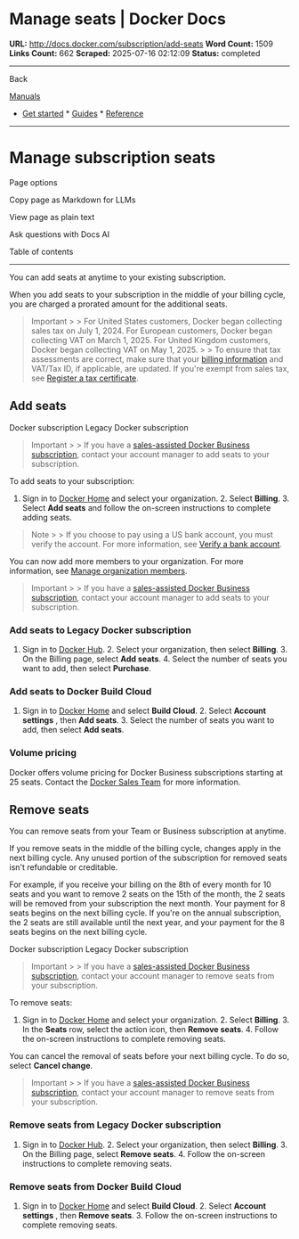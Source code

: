 # Manage seats | Docker Docs

**URL:** http://docs.docker.com/subscription/add-seats
**Word Count:** 1509
**Links Count:** 662
**Scraped:** 2025-07-16 02:12:09
**Status:** completed

---

Back

[Manuals](https://docs.docker.com/manuals/)

  * [Get started](http://docs.docker.com/get-started/)   * [Guides](http://docs.docker.com/guides/)   * [Reference](http://docs.docker.com/reference/)

* * *

# Manage subscription seats

Page options

Copy page as Markdown for LLMs

View page as plain text

Ask questions with Docs AI

Table of contents

* * *

You can add seats at anytime to your existing subscription.

When you add seats to your subscription in the middle of your billing cycle, you are charged a prorated amount for the additional seats.

> Important >  > For United States customers, Docker began collecting sales tax on July 1, 2024. For European customers, Docker began collecting VAT on March 1, 2025. For United Kingdom customers, Docker began collecting VAT on May 1, 2025. >  > To ensure that tax assessments are correct, make sure that your [billing information](http://docs.docker.com/billing/details/) and VAT/Tax ID, if applicable, are updated. If you're exempt from sales tax, see [Register a tax certificate](http://docs.docker.com/billing/tax-certificate/).

## Add seats

Docker subscription  Legacy Docker subscription

> Important >  > If you have a [sales-assisted Docker Business subscription](https://docs.docker.com/subscription/details/#sales-assisted), contact your account manager to add seats to your subscription.

To add seats to your subscription:

  1. Sign in to [Docker Home](https://app.docker.com/) and select your organization.   2. Select **Billing**.   3. Select **Add seats** and follow the on-screen instructions to complete adding seats.

> Note >  > If you choose to pay using a US bank account, you must verify the account. For more information, see [Verify a bank account](https://docs.docker.com/billing/payment-method/#verify-a-bank-account).

You can now add more members to your organization. For more information, see [Manage organization members](https://docs.docker.com/admin/organization/members/).

> Important >  > If you have a [sales-assisted Docker Business subscription](https://docs.docker.com/subscription/details/#sales-assisted), contact your account manager to add seats to your subscription.

### Add seats to Legacy Docker subscription

  1. Sign in to [Docker Hub](https://hub.docker.com).   2. Select your organization, then select **Billing**.   3. On the Billing page, select **Add seats**.   4. Select the number of seats you want to add, then select **Purchase**.

### Add seats to Docker Build Cloud

  1. Sign in to [Docker Home](https://app.docker.com) and select **Build Cloud**.   2. Select **Account settings** , then **Add seats**.   3. Select the number of seats you want to add, then select **Add seats**.

### Volume pricing

Docker offers volume pricing for Docker Business subscriptions starting at 25 seats. Contact the [Docker Sales Team](https://www.docker.com/pricing/contact-sales/) for more information.

## Remove seats

You can remove seats from your Team or Business subscription at anytime.

If you remove seats in the middle of the billing cycle, changes apply in the next billing cycle. Any unused portion of the subscription for removed seats isn't refundable or creditable.

For example, if you receive your billing on the 8th of every month for 10 seats and you want to remove 2 seats on the 15th of the month, the 2 seats will be removed from your subscription the next month. Your payment for 8 seats begins on the next billing cycle. If you're on the annual subscription, the 2 seats are still available until the next year, and your payment for the 8 seats begins on the next billing cycle.

Docker subscription  Legacy Docker subscription

> Important >  > If you have a [sales-assisted Docker Business subscription](https://docs.docker.com/subscription/details/#sales-assisted), contact your account manager to remove seats from your subscription.

To remove seats:

  1. Sign in to [Docker Home](https://app.docker.com/) and select your organization.   2. Select **Billing**.   3. In the **Seats** row, select the action icon, then **Remove seats**.   4. Follow the on-screen instructions to complete removing seats.

You can cancel the removal of seats before your next billing cycle. To do so, select **Cancel change**.

> Important >  > If you have a [sales-assisted Docker Business subscription](https://docs.docker.com/subscription/details/#sales-assisted), contact your account manager to remove seats from your subscription.

### Remove seats from Legacy Docker subscription

  1. Sign in to [Docker Hub](https://hub.docker.com).   2. Select your organization, then select **Billing**.   3. On the Billing page, select **Remove seats**.   4. Follow the on-screen instructions to complete removing seats.

### Remove seats from Docker Build Cloud

  1. Sign in to [Docker Home](https://app.docker.com) and select **Build Cloud**.   2. Select **Account settings** , then **Remove seats**.   3. Follow the on-screen instructions to complete removing seats.